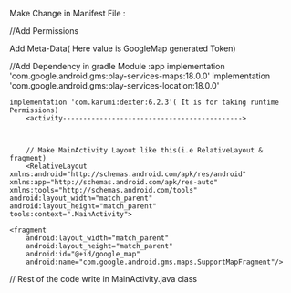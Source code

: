 Make Change in Manifest File :

//Add Permissions
<uses-permission android:name="android.permission.INTERNET"/>
    <uses-permission android:name="android.permission.ACCESS_COARSE_LOCATION"/>
    <uses-permission android:name="android.permission.ACCESS_FINE_LOCATION"/>
    
 Add Meta-Data( Here value is GoogleMap generated Token) 
<meta-data
            android:name="com.google.android.geo.API_KEY"
            android:value="AIzaSyA7RuwEE1lC_L_n_9aBlPbfcWds6RXPkD4"/>
            
            
  
  
  
  
  //Add Dependency in gradle Module :app
	  implementation 'com.google.android.gms:play-services-maps:18.0.0'
    implementation 'com.google.android.gms:play-services-location:18.0.0'

    implementation 'com.karumi:dexter:6.2.3'( It is for taking runtime Permissions)
		<activity-------------------------------------------->
		
		
		
		// Make MainActivity Layout like this(i.e RelativeLayout & fragment)
		<RelativeLayout xmlns:android="http://schemas.android.com/apk/res/android"
    xmlns:app="http://schemas.android.com/apk/res-auto"
    xmlns:tools="http://schemas.android.com/tools"
    android:layout_width="match_parent"
    android:layout_height="match_parent"
    tools:context=".MainActivity">

    <fragment
        android:layout_width="match_parent"
        android:layout_height="match_parent"
        android:id="@+id/google_map"
        android:name="com.google.android.gms.maps.SupportMapFragment"/>

</RelativeLayout>


// Rest of the code write in MainActivity.java class

	
	
	
	
